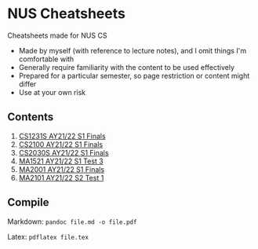 # NUS Cheatsheets

Cheatsheets made for NUS CS

- Made by myself (with reference to lecture notes), and I omit things I'm comfortable with
- Generally require familiarity with the content to be used effectively
- Prepared for a particular semester, so page restriction or content might differ
- Use at your own risk

## Contents

1. [CS1231S AY21/22 S1 Finals](CS1231S/CS1231S-AY2122S1-Finals.pdf)
2. [CS2100 AY21/22 S1 Finals](CS2100/CS2100-AY2122S1-Finals.pdf)
3. [CS2030S AY21/22 S1 Finals](CS2030S/CS2030S-AY2122S1-Finals.pdf)
4. [MA1521 AY21/22 S1 Test 3](MA1521/MA1521-AY2122S1-Test-3.pdf)
5. [MA2001 AY21/22 S1 Finals](MA2001/MA2001-AY2122S1-Finals.pdf)
6. [MA2101 AY21/22 S2 Test 1](MA2101/MA2101-AY2122S2-Test-1.pdf)

## Compile

Markdown: `pandoc file.md -o file.pdf`

Latex: `pdflatex file.tex`
